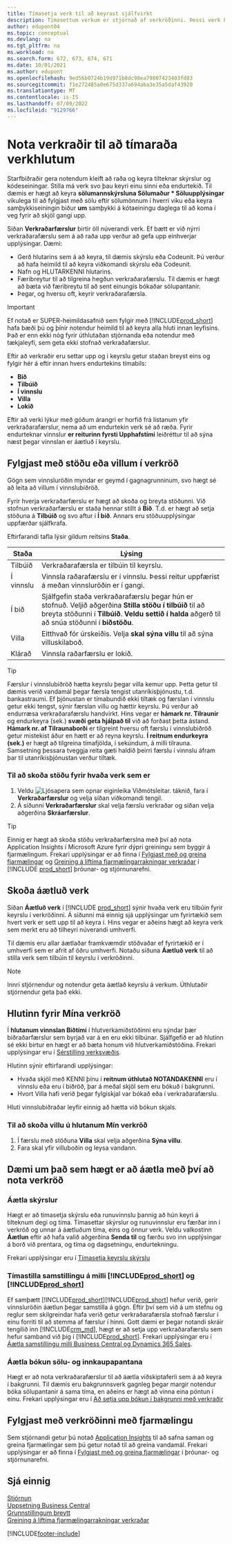 ```yaml
---
title: Tímasetja verk til að keyrast sjálfvirkt
description: Tímasettum verkum er stjórnað af verkröðinni. Þessi verk keyra skýrslur og kóðaeiningar. Stilla má verk svo þau keyri einu sinni eða endurtekið.
author: edupont04
ms.topic: conceptual
ms.devlang: na
ms.tgt_pltfrm: na
ms.workload: na
ms.search.form: 672, 673, 674, 671
ms.date: 10/01/2021
ms.author: edupont
ms.openlocfilehash: 9ed56b0724b19d971b8dc98ea79807423403fd83
ms.sourcegitcommit: f1e272485a0e675d337a694aba3e35a5daf43920
ms.translationtype: MT
ms.contentlocale: is-IS
ms.lasthandoff: 07/09/2022
ms.locfileid: "9129766"
---
```

# <a name="use-job-queues-to-schedule-tasks"></a>Nota verkraðir til að tímaraða verkhlutum

Starfbiðraðir gera notendum kleift að raða og keyra tilteknar skýrslur og kódeseiningar. Stilla má verk svo þau keyri einu sinni eða endurtekið. Til dæmis er hægt að keyra **sölumannskýrsluna Sölumaður * Söluupplýsingar** vikulega til að fylgjast með sölu eftir sölumönnum í hverri viku eða keyra samþykkiseiningin biður **um** samþykki á kótaeiningu daglega til að koma í veg fyrir að skjöl gangi upp.

Síðan **Verkraðarfærslur** birtir öll núverandi verk. Ef bætt er við nýrri verkraðarafærslu sem á að raða upp verður að gefa upp einhverjar upplýsingar. Dæmi:
* Gerð hlutarins sem á að keyra, til dæmis skýrslu eða Codeunit. Þú verður að hafa heimild til að keyra viðkomandi skýrslu eða Codeunit.
* Nafn og HLUTARKENNI hlutarins. 
* Færibreytur til að tilgreina hegðun verkraðarafærslu. Til dæmis er hægt að bæta við færibreytu til að sent einungis bókaðar sölupantanir. 
* Þegar, og hversu oft, keyrir verkraðarafærsla.

> [!IMPORTANT]  
> Ef notað er SUPER-heimildasafnið sem fylgir með [!INCLUDE[prod_short](includes/prod_short.md)] hafa bæði þú og þínir notendur heimild til að keyra alla hluti innan leyfisins. Það er enn ekki nóg fyrir úthlutaðan stjórnanda eða notendur með tækjaleyfi, sem geta ekki stofnað verkraðafærslur.

Eftir að verkraðir eru settar upp og í keyrslu getur staðan breyst eins og fylgir hér á eftir innan hvers endurtekins tímabils:

* **Bið**  
* **Tilbúið**  
* **Í vinnslu**  
* **Villa**  
* **Lokið**  

Eftir að verki lýkur með góðum árangri er horfið frá listanum yfir verkraðarafærslur, nema að um endurtekin verk sé að ræða. Fyrir endurteknar vinnslur **er reiturinn fyrsti Upphafstími** leiðréttur til að sýna næst þegar vinnslan er áætluð í keyrslu.  

## <a name="monitor-status-or-errors-in-the-job-queue"></a>Fylgjast með stöðu eða villum í verkröð

Gögn sem vinnsluröðin myndar er geymd í gagnagrunninum, svo hægt sé að leita að villum í vinnslubiðröð.  

Fyrir hverja verkraðarfærslu er hægt að skoða og breyta stöðunni. Við stofnun verkraðarfærslu er staða hennar stillt á **Bið**. T.d. er hægt að setja stöðuna á **Tilbúið** og svo aftur í **Í bið**. Annars eru stöðuupplýsingar uppfærðar sjálfkrafa.

Eftirfarandi tafla lýsir gildum reitsins **Staða**.

| Staða | Lýsing |
|--|--|
| Tilbúið | Verkraðarafærsla er tilbúin til keyrslu. |
| Í vinnslu | Vinnsla raðarafærslu er í vinnslu. Þessi reitur uppfærist á meðan vinnsluröðin er í gangi. |
| Í bið | Sjálfgefin staða verkraðarafærslu þegar hún er stofnuð. Veljið aðgerðina **Stilla stöðu í tilbúið** til að breyta stöðunni í **Tilbúið**. **Veldu settið í halda** aðgerð til að snúa stöðunni í **biðstöðu**. |
| Villa | Eitthvað fór úrskeiðis. Velja **skal sýna villu** til að sýna villuskilaboð. |
| Klárað | Vinnsla raðarfærslu er lokið. |

> [!Tip]  
> Færslur í vinnslubiðröð hætta keyrslu þegar villa kemur upp. Þetta getur til dæmis verið vandamál þegar færsla tengist utanríkisþjónustu, t.d. bankastraumi. Ef þjónustan er tímabundið ekki tiltæk og færslan í vinnslu getur ekki tengst, sýnir færslan villu og hættir keyrslu. Þú verður að endurræsa verkraðarafærslu handvirkt. Hins vegar er **hámark nr. Tilraunir** og endurkeyra (sek.) **svæði geta hjálpað til** við að forðast þetta ástand. **Hámark nr. af Tilraunaborði** er tilgreint hversu oft færslu í vinnslubiðröð getur mistekist áður en hætt er að reyna keyrslu. **Í reitnum endurkeyra (sek.)** er hægt að tilgreina tímafjölda, í sekúndum, á milli tilrauna. Samsetning þessara tveggja reita gæti haldið þeirri færslu í vinnslu áfram þar til utanríkisþjónustan verður tiltæk.

### <a name="to-view-status-for-any-job"></a>Til að skoða stöðu fyrir hvaða verk sem er

1. Veldu ![Ljósapera sem opnar eiginleika Viðmótsleitar.](media/ui-search/search_small.png "Segðu mér hvað þú vilt gera") táknið, fara í **Verkraðarfærslur** og velja síðan viðkomandi tengil.
2. Á síðunni **Verkraðarfærslur** skal velja færslu verkraðar og síðan velja aðgerðina **Skráarfærslur**.  

> [!TIP]
> Einnig er hægt að skoða stöðu verkraðarfærslna með því að nota Application Insights í Microsoft Azure fyrir dýpri greiningu sem byggir á fjarmælingum. Frekari upplýsingar er að finna í [Fylgjast með og greina fjarmælingar](/dynamics365/business-central/dev-itpro/administration/telemetry-overview) og [Greining á líftíma fjarmælingarrakningar verkraðar](/dynamics365/business-central/dev-itpro/administration/telemetry-job-queue-lifecycle-trace) í [!INCLUDE [prod_short](includes/prod_short.md)] þróunar- og stjórnunarefni.

## <a name="view-scheduled-tasks"></a>Skoða áætluð verk

Síðan **Áætluð verk** í [!INCLUDE [prod_short](includes/prod_short.md)] sýnir hvaða verk eru tilbúin fyrir keyrslu í verkröðinni. Á síðunni má einnig sjá upplýsingar um fyrirtækið sem hvert verk er sett upp til að keyra í. Hins vegar er aðeins hægt að keyra verk sem merkt eru að tilheyri núverandi umhverfi.  

Til dæmis eru allar áætlaðar framkvæmdir stöðvaðar ef fyrirtækið er í umhverfi sem er afrit af öðru umhverfi. Notaðu síðuna **Áætluð verk** til að stilla verk sem tilbúin til keyrslu í verkröðinni.  

> [!NOTE]
> Innri stjórnendur og notendur geta áætlað keyrslu á verkum. Úthlutaðir stjórnendur geta það ekki.

## <a name="the-my-job-queue-part"></a>Hlutinn fyrir Mína verkröð

Í **hlutanum vinnslan Biðtími** í hlutverkamiðstöðinni eru sýndar þær biðraðarfærslur sem byrjað var á en eru ekki tilbúnar. Sjálfgefið er að hlutinn sé ekki birtur en hægt er að bæta honum við hlutverkamiðstöðina. Frekari upplýsingar eru í [Sérstilling verksvæðis](ui-personalization-user.md).  

Hlutinn sýnir eftirfarandi upplýsingar:

* Hvaða skjöl með KENNI þínu í **reitnum úthlutað NOTANDAKENNI** eru í vinnslu eða eru í biðröð, þar á meðal skjöl sem eru bókuð í bakgrunni. 
* Hvort Villa hafi verið þegar fylgiskjal var bókað eða í verkraðarafærslu. 

Hluti vinnslubiðraðar leyfir einnig að hætta við bókun skjals.

### <a name="to-view-an-error-from-the-my-job-queue-part"></a>Til að skoða villu ú hlutanum Mín verkröð

1. Í færslu með stöðuna **Villa** skal velja aðgerðina **Sýna villu**.
2. Fara skal yfir villuboðin og leysa vandann.

## <a name="examples-of-what-can-be-scheduled-using-job-queue"></a>Dæmi um það sem hægt er að áætla með því að nota verkröð

### <a name="schedule-reports"></a>Áætla skýrslur

Hægt er að tímasetja skýrslu eða runuvinnslu þannig að hún keyri á tilteknum degi og tíma. Tímasettar skýrslur og runuvinnslur eru færðar inn í verkröð og unnar á áætluðum tíma, eins og önnur verk. Veldu valkostinn **Áætlun** eftir að hafa valið aðgerðina **Senda til** og færðu svo inn upplýsingar á borð við prentara, og tíma og dagsetningu, endurtekningu.  

Frekari upplýsingar eru í [Tímasetja keyrslu skýrslu](ui-work-report.md#ScheduleReport)

### <a name="schedule-synchronization-between-prod_short-and-prod_short"></a>Tímastilla samstillingu á milli [!INCLUDE[prod_short](includes/prod_short.md)] og [!INCLUDE[prod_short](includes/cds_long_md.md)]

Ef samþætt [!INCLUDE[prod_short](includes/prod_short.md)][!INCLUDE[prod_short](includes/cds_long_md.md)] hefur verið, gerir vinnsluröðin áætlun þegar samstilla á gögn. Eftir því sem við á um stefnu og reglur sem skilgreindar hafa verið getur verkraðarafærsla stofnað færslur í einu forriti til að stemma af færslur í hinni. Gott dæmi er þegar notandi skráir tengilið inn [!INCLUDE[crm_md](includes/crm_md.md)], hægt er að setja upp verkraðarafærslu sem hefur samband við þig í [!INCLUDE[prod_short](includes/prod_short.md)]. Frekari upplýsingar eru í [Áætla samstillingu milli Business Central og Dynamics 365 Sales](admin-scheduled-synchronization-using-the-synchronization-job-queue-entries.md).

### <a name="schedule-the-posting-of-sales-and-purchase-orders"></a>Áætla bókun sölu- og innkaupapantana

Hægt er að nota verkraðarafærslur til að áætla viðskiptaferli sem á að keyra í bakgrunni. Til dæmis eru bakgrunnsverk gagnleg þegar margir notendur bóka sölupantanir á sama tíma, en aðeins er hægt að vinna eina pöntun í einu. Frekari upplýsingar eru í [Að setja upp bókun í bakgrunni með verkraðir](ui-batch-posting.md#to-set-up-background-posting-with-job-queues)

## <a name="monitor-the-job-queue-with-telemetry"></a>Fylgjast með verkröðinni með fjarmælingu

Sem stjórnandi getur þú notað [Application Insights](/azure/azure-monitor/app/app-insights-overview) til að safna saman og greina fjarmælingar sem þú getur notað til að greina vandamál. Frekari upplýsingar er að finna í [Fylgjast með og greina fjarmælingar](/dynamics365/business-central/dev-itpro/administration/telemetry-overview) í þróunar- og stjórnunarefni.  

## <a name="see-also"></a>Sjá einnig

[Stjórnun](admin-setup-and-administration.md)  
[Uppsetning Business Central](setup.md)  
[Grunnstillingum breytt](ui-change-basic-settings.md)  
[Greining á líftíma fjarmælingarrakningar verkraðar](/dynamics365/business-central/dev-itpro/administration/telemetry-job-queue-lifecycle-trace)  


[!INCLUDE[footer-include](includes/footer-banner.md)]
